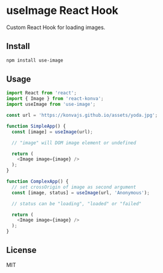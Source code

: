 # useImage React Hook

Custom React Hook for loading images.

## Install

```bash
npm install use-image
```


## Usage

```js
import React from 'react';
import { Image } from 'react-konva';
import useImage from 'use-image';

const url = 'https://konvajs.github.io/assets/yoda.jpg';

function SimpleApp() {  
  const [image] = useImage(url);

  // "image" will DOM image element or undefined

  return (
    <Image image={image} />
  );
}

function ComplexApp() {
  // set crossOrigin of image as second argument
  const [image, status] = useImage(url, 'Anonymous');

  // status can be "loading", "loaded" or "failed"

  return (
    <Image image={image} />
  );
}
```



## License

MIT
